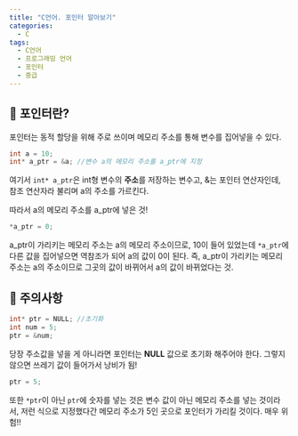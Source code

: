 ```yaml
---
title: "C언어. 포인터 알아보기"
categories:
  - C
tags:
  - C언어
  - 프로그래밍 언어
  - 포인터
  - 중급
---
```


## 🌟 포인터란?

포인터는 동적 할당을 위해 주로 쓰이며 메모리 주소를 통해 변수를 집어넣을 수 있다.

```c
int a = 10; 
int* a_ptr = &a; //변수 a의 메모리 주소를 a_ptr에 지정
```

여기서 `int* a_ptr`은 int형 변수의 **주소**를 저장하는 변수고, &는 포인터 연산자인데, 참조 연산자라 불리며 a의 주소를 가르킨다.

따라서 a의 메모리 주소를 a_ptr에 넣은 것!

```c
*a_ptr = 0;
```

a_ptr이 가리키는 메모리 주소는 a의 메모리 주소이므로, 10이 들어 있었는데 `*a_ptr`에 다른 값을 집어넣으면 역참조가 되어 a의 값이 0이 된다. 즉, a_ptr이 가리키는 메모리 주소는 a의 주소이므로 그곳의 값이 바뀌어서 a의 값이 바뀌었다는 것.

## 🌟 주의사항

```c
int* ptr = NULL; //초기화
int num = 5;
ptr = &num;
```

당장 주소값을 넣을 게 아니라면 포인터는 **NULL** 값으로 초기화 해주어야 한다. 그렇지 않으면 쓰레기 값이 들어가서 낭비가 됨!

```c
ptr = 5;
```

또한 `*ptr`이 아닌 `ptr`에 숫자를 넣는 것은 변수 값이 아닌 메모리 주소를 넣는 것이라서, 저런 식으로 지정했다간 메모리 주소가 5인 곳으로 포인터가 가리킬 것이다. 매우 위험!!
